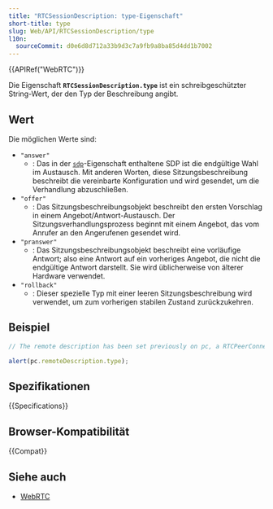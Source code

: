 ```yaml
---
title: "RTCSessionDescription: type-Eigenschaft"
short-title: type
slug: Web/API/RTCSessionDescription/type
l10n:
  sourceCommit: d0e6d8d712a33b9d3c7a9fb9a8ba85d4dd1b7002
---
```


{{APIRef("WebRTC")}}

Die Eigenschaft **`RTCSessionDescription.type`** ist ein schreibgeschützter
String-Wert, der den Typ der Beschreibung angibt.

## Wert

Die möglichen Werte sind:

- `"answer"`
  - : Das in der [`sdp`](/de/docs/Web/API/RTCSessionDescription/sdp)-Eigenschaft enthaltene SDP ist die endgültige Wahl im Austausch. Mit anderen Worten, diese Sitzungsbeschreibung beschreibt die vereinbarte Konfiguration und wird gesendet, um die Verhandlung abzuschließen.
- `"offer"`
  - : Das Sitzungsbeschreibungsobjekt beschreibt den ersten Vorschlag in einem Angebot/Antwort-Austausch. Der Sitzungsverhandlungsprozess beginnt mit einem Angebot, das vom Anrufer an den Angerufenen gesendet wird.
- `"pranswer"`
  - : Das Sitzungsbeschreibungsobjekt beschreibt eine vorläufige Antwort; also eine Antwort auf ein vorheriges Angebot, die nicht die endgültige Antwort darstellt. Sie wird üblicherweise von älterer Hardware verwendet.
- `"rollback"`
  - : Dieser spezielle Typ mit einer leeren Sitzungsbeschreibung wird verwendet, um zum vorherigen stabilen Zustand zurückzukehren.

## Beispiel

```js
// The remote description has been set previously on pc, a RTCPeerConnection

alert(pc.remoteDescription.type);
```

## Spezifikationen

{{Specifications}}

## Browser-Kompatibilität

{{Compat}}

## Siehe auch

- [WebRTC](/de/docs/Web/API/WebRTC_API)
